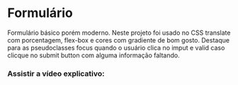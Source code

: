 # Formulário

Formulário básico porém moderno. Neste  projeto foi usado no CSS translate com porcentagem, flex-box e cores com gradiente de bom gosto. Destaque para as pseudoclasses focus quando o usuário clica no imput  e valid  caso clicque no submit button com alguma informação faltando.

### Assistir a vídeo explicativo:
